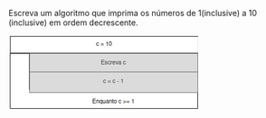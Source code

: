 Escreva um algoritmo que imprima os números de 1(inclusive) a 10 (inclusive) em ordem decrescente.

![](https://github.com/Yxav/proglogic/blob/master/exercicios-5/49/49.png)
